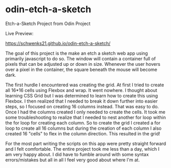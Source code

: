# odin-etch-a-sketch
Etch-a-Sketch Project from Odin Project

Live Preview:

https://schwenks21.github.io/odin-etch-a-sketch/

The goal of this project is the make an etch a sketch web app using primarily javascript to do so.  The window will contain a container full of pixels that can be adjusted up or down in size.  Whenever the user hovers over a pixel in the container, the square beneath the mouse will become dark.

The first hurdle I encountered was creating the grid.  At first I tried to create all 16*16 cells using Flexbox and wrap.  It went nowhere.  I thought about learning CSS Grid but I was determined to learn how to create this using Flexbox.  I then realized that I needed to break it down further into easier steps, so I focused on creating 16 columns instead.  That was easy to do.  Once I had the columns created I only needed to create the cells.  It took me some troubleshooting to realize that I needed to nest another for loop within the for loop for creating each column.  So to create the grid I created a for loop to create all 16 columns but during the creation of each column I also created 16 "cells" to flex in the column direction.  This resulted in the grid!

For the most part writing the scripts on this app were pretty straight forward and I felt comfortable.  The entire project took me less than a day, which I am very happy about.  I did have to fumble around with some syntax errors/mistakes but all in all I feel very good about where I'm at.
